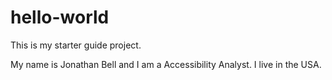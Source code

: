 # hello-world
This is my starter guide project.

My name is Jonathan Bell and I am a Accessibility Analyst. I live in the USA.

